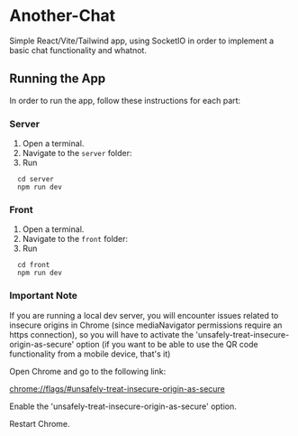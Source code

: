 # Another-Chat
Simple React/Vite/Tailwind app, using SocketIO in order to implement a basic chat functionality and whatnot.

## Running the App

In order to run the app, follow these instructions for each part:

### Server

1. Open a terminal.
2. Navigate to the `server` folder:
3. Run
```
  cd server
  npm run dev
```

### Front 
1. Open a terminal.
2. Navigate to the `front` folder:
3. Run
```
  cd front
  npm run dev
```

### Important Note
If you are running a local dev server, you will encounter issues related to insecure origins in Chrome (since mediaNavigator permissions require an https connection), so you will have
to activate the 'unsafely-treat-insecure-origin-as-secure' option (if you want to be able to use the QR code functionality from a mobile device, that's it)

Open Chrome and go to the following link:

[chrome://flags/#unsafely-treat-insecure-origin-as-secure](chrome://flags/#unsafely-treat-insecure-origin-as-secure)

Enable the 'unsafely-treat-insecure-origin-as-secure' option.

Restart Chrome.
